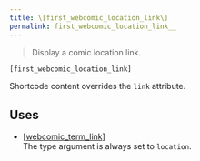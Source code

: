 ```yaml
---
title: \[first_webcomic_location_link\]
permalink: first_webcomic_location_link__
---
```


> Display a comic location link.

```php
[first_webcomic_location_link]
```

Shortcode content overrides the `link` attribute.

## Uses
- [[webcomic_term_link]](webcomic_term_link__)  
The type argument is always set to `location`.
